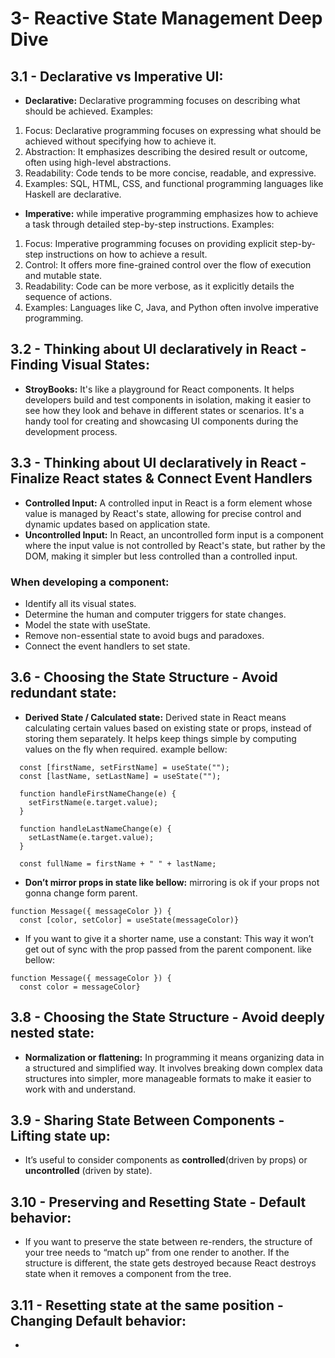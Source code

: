 # 3- Reactive State Management Deep Dive

## 3.1 - Declarative vs Imperative UI:

- **Declarative:** Declarative programming focuses on describing what should be achieved. Examples:

1. Focus: Declarative programming focuses on expressing what should be achieved without specifying how to achieve it.
2. Abstraction: It emphasizes describing the desired result or outcome, often using high-level abstractions.
3. Readability: Code tends to be more concise, readable, and expressive.
4. Examples: SQL, HTML, CSS, and functional programming languages like Haskell are declarative.

- **Imperative:** while imperative programming emphasizes how to achieve a task through detailed step-by-step instructions. Examples:

1. Focus: Imperative programming focuses on providing explicit step-by-step instructions on how to achieve a result.
2. Control: It offers more fine-grained control over the flow of execution and mutable state.
3. Readability: Code can be more verbose, as it explicitly details the sequence of actions.
4. Examples: Languages like C, Java, and Python often involve imperative programming.

## 3.2 - Thinking about UI declaratively in React - Finding Visual States:

- **StroyBooks:** It's like a playground for React components. It helps developers build and test components in isolation, making it easier to see how they look and behave in different states or scenarios. It's a handy tool for creating and showcasing UI components during the development process.

## 3.3 - Thinking about UI declaratively in React - Finalize React states & Connect Event Handlers

- **Controlled Input:** A controlled input in React is a form element whose value is managed by React's state, allowing for precise control and dynamic updates based on application state.
- **Uncontrolled Input:** In React, an uncontrolled form input is a component where the input value is not controlled by React's state, but rather by the DOM, making it simpler but less controlled than a controlled input.

### When developing a component:

- Identify all its visual states.
- Determine the human and computer triggers for state changes.
- Model the state with useState.
- Remove non-essential state to avoid bugs and paradoxes.
- Connect the event handlers to set state.

## 3.6 - Choosing the State Structure - Avoid redundant state:

- **Derived State / Calculated state:** Derived state in React means calculating certain values based on existing state or props, instead of storing them separately. It helps keep things simple by computing values on the fly when required. example bellow:

```
  const [firstName, setFirstName] = useState("");
  const [lastName, setLastName] = useState("");

  function handleFirstNameChange(e) {
    setFirstName(e.target.value);
  }

  function handleLastNameChange(e) {
    setLastName(e.target.value);
  }

  const fullName = firstName + " " + lastName;
```

- **Don’t mirror props in state like bellow:** mirroring is ok if your props not gonna change form parent.

```
function Message({ messageColor }) {
  const [color, setColor] = useState(messageColor)}
```

- If you want to give it a shorter name, use a constant: This way it won’t get out of sync with the prop passed from the parent component. like bellow:

```
function Message({ messageColor }) {
  const color = messageColor}

```

## 3.8 - Choosing the State Structure - Avoid deeply nested state:

- **Normalization or flattening:** In programming it means organizing data in a structured and simplified way. It involves breaking down complex data structures into simpler, more manageable formats to make it easier to work with and understand.

## 3.9 - Sharing State Between Components - Lifting state up:

- It’s useful to consider components as **controlled**(driven by props) or **uncontrolled** (driven by state).

## 3.10 - Preserving and Resetting State - Default behavior:

- If you want to preserve the state between re-renders, the structure of your tree needs to “match up” from one render to another. If the structure is different, the state gets destroyed because React destroys state when it removes a component from the tree.

## 3.11 - Resetting state at the same position - Changing Default behavior:

- 
